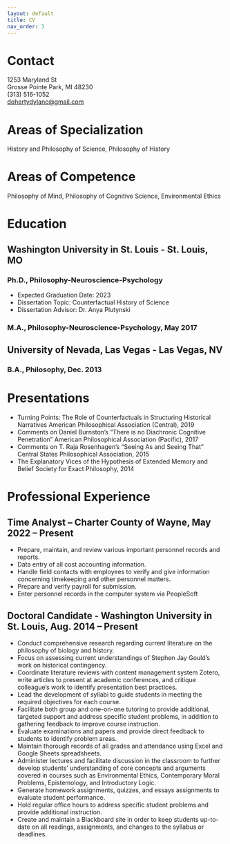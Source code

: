 ```yaml
---
layout: default
title: CV
nav_order: 3
---
```


# Contact
1253 Maryland St  
Grosse Pointe Park, MI 48230  
(313) 516-1052  
dohertydylanc@gmail.com  

# Areas of Specialization
History and Philosophy of Science, Philosophy of History

# Areas of Competence
Philosophy of Mind, Philosophy of Cognitive Science, Environmental Ethics

# Education

## Washington University in St. Louis - St. Louis, MO

### Ph.D., Philosophy-Neuroscience-Psychology
- Expected Graduation Date: 2023
- Dissertation Topic: Counterfactual History of Science
- Dissertation Advisor: Dr. Anya Plutynski

### M.A., Philosophy-Neuroscience-Psychology, May 2017

## University of Nevada, Las Vegas - Las Vegas, NV

### B.A., Philosophy, Dec. 2013

# Presentations

- Turning Points: The Role of Counterfactuals in Structuring Historical Narratives
American Philosophical Association (Central), 2019
- Comments on Daniel Burnston’s “There is no Diachronic Cognitive Penetration”
American Philosophical Association (Pacific), 2017
- Comments on T. Raja Rosenhagen’s “Seeing As and Seeing That”
Central States Philosophical Association, 2015
- The Explanatory Vices of the Hypothesis of Extended Memory and Belief
Society for Exact Philosophy, 2014

# Professional Experience

## Time Analyst – Charter County of Wayne, May 2022 – Present
- Prepare, maintain, and review various important personnel records and reports.
- Data entry of all cost accounting information.
- Handle field contacts with employees to verify and give information concerning timekeeping and other personnel matters.
- Prepare and verify payroll for submission.
- Enter personnel records in the computer system via PeopleSoft

## Doctoral Candidate - Washington University in St. Louis, Aug. 2014 – Present
- Conduct comprehensive research regarding current literature on the philosophy of biology and history.
- Focus on assessing current understandings of Stephen Jay Gould’s work on historical contingency.
- Coordinate literature reviews with content management system Zotero, write articles to present at academic conferences, and critique colleague’s work to identify presentation best practices.
- Lead the development of syllabi to guide students in meeting the required objectives for each course.
- Facilitate both group and one-on-one tutoring to provide additional, targeted support and address specific student problems, in addition to gathering feedback to improve course instruction.
- Evaluate examinations and papers and provide direct feedback to students to identify problem areas.
- Maintain thorough records of all grades and attendance using Excel and Google Sheets spreadsheets.
- Administer lectures and facilitate discussion in the classroom to further develop students’ understanding of core concepts and arguments covered in courses such as Environmental Ethics, Contemporary Moral Problems, Epistemology, and Introductory Logic.
- Generate homework assignments, quizzes, and essays assignments to evaluate student performance.
- Hold regular office hours to address specific student problems and provide additional instruction.
- Create and maintain a Blackboard site in order to keep students up-to-date on all readings, assignments, and changes to the syllabus or deadlines.
